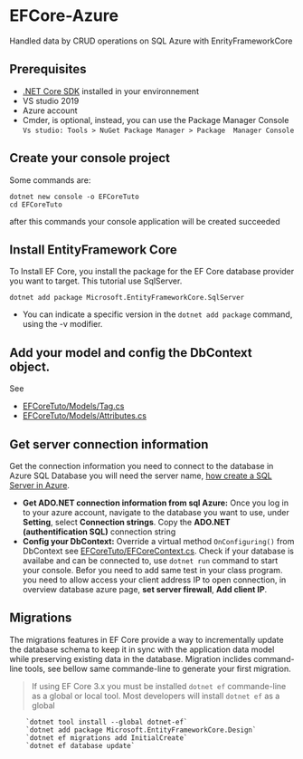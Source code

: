 # EFCore-Azure
Handled data by CRUD operations on SQL Azure with EnrityFrameworkCore
## Prerequisites
  - [.NET Core SDK](https://www.microsoft.com/net/download/core) installed in your environnement
  - VS studio 2019
  - Azure account
  - Cmder, is optional, instead, you can use the Package Manager Console `Vs studio: Tools > NuGet Package Manager > Package  Manager Console`
## Create your console project
  Some commands are:
  ```
  dotnet new console -o EFCoreTuto
  cd EFCoreTuto
  ```
  after this commands your console application will be created succeeded

## Install EntityFramework Core
  To Install EF Core, you install the package for the EF Core database provider you want to target. This tutorial use SqlServer.

  `dotnet add package Microsoft.EntityFrameworkCore.SqlServer`
  - You can indicate a specific version in the `dotnet add package` command, using the -v modifier. 
## Add your model and config the DbContext object. 
  See
  - [EFCoreTuto/Models/Tag.cs](./Models/Tag.cs)
  - [EFCoreTuto/Models/Attributes.cs](./Models/Attributes.cs)
 ## Get server connection information
  Get the connection information you need to connect to the database in Azure SQL Database you will need the server name, 
  [how create a SQL Server in Azure](https://docs.microsoft.com/en-us/azure/azure-sql/database/single-database-manage).
 
  - **Get ADO.NET connection information from sql Azure:** Once you log in to your azure account, navigate to the database you want to use, under **Setting**, select **Connection strings**. Copy the **ADO.NET (authentification SQL)** connection string
  - **Config your DbContext:** Override a virtual method `OnConfiguring()` from DbContext see [EFCoreTuto/EFCoreContext.cs](./EFCoreTuto/EFCoreContext.cs).
        Check if your database is availabe and can be connected to, use `dotnet run` command to start your console. Befor you need to add same test in your class program.
		you need to allow access your client address IP to open connection, in overview database azure page, **set server firewall**, **Add client IP**.
    
  ## Migrations
	
  The migrations features in EF Core provide a way to incrementally update the database schema to keep it in sync with the application data model while preserving existing data in the database.
	Migration inclides command-line tools, see bellow same commande-line to generate your first migration.
	
  > If using EF Core 3.x you must be installed `dotnet ef` commande-line as a global or local tool. Most developers will install `dotnet ef` as a global
	
		`dotnet tool install --global dotnet-ef`
		`dotnet add package Microsoft.EntityFrameworkCore.Design`
		`dotnet ef migrations add InitialCreate`
		`dotnet ef database update`
		
		
		
	
	


  
  
  
  
  
 
  
  
 
 
 
